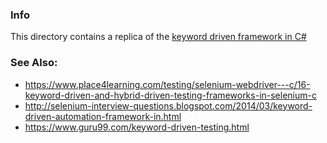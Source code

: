 ### Info

This directory contains a replica of the [keyword driven framework in C#](https://github.com/QuinnSong/NUnit_Demo99)


### See Also:

 * https://www.place4learning.com/testing/selenium-webdriver---c/16-keyword-driven-and-hybrid-driven-testing-frameworks-in-selenium-c
 * http://selenium-interview-questions.blogspot.com/2014/03/keyword-driven-automation-framework-in.html
 * https://www.guru99.com/keyword-driven-testing.html


